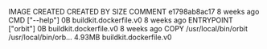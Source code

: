 IMAGE               CREATED             CREATED BY                                      SIZE                COMMENT
e1798ab8ac17        8 weeks ago         CMD ["--help"]                                  0B                  buildkit.dockerfile.v0
<missing>           8 weeks ago         ENTRYPOINT ["orbit"]                            0B                  buildkit.dockerfile.v0
<missing>           8 weeks ago         COPY /usr/local/bin/orbit /usr/local/bin/orb…   4.93MB              buildkit.dockerfile.v0
